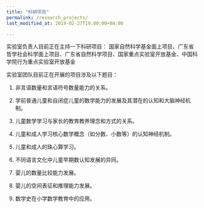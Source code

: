 ```yaml
---
title: "科研项目"
permalink: /research_projects/
last_modified_at: 2019-02-27T19:00:00+08:00

---
```


实验室负责人目前正在主持一下科研项目：
国家自然科学基金面上项目、广东省哲学社会科学面上项目、广东省自然科学项目、国家重点实验室开放基金、中国科学院行为重点实验室开放基金

实验室团队目前正在开展的项目涉及以下题目：

1. 非言语数量和言语符号数量能力的关系。

2. 学前普通儿童和自闭症儿童的数学能力的发展及其潜在的认知和大脑神经机制。

3. 儿童数学学习与家长的教育教养理念和方式的关系。

4. 儿童和成人学习核心数学概念（如分数、小数等）的认知神经机制。

5. 儿童和成人的珠心算学习。

6. 不同语言文化中儿童早期数认知发展的异同。

7. 婴儿的数量比较能力发展。

8. 婴儿的空间表征和推理能力发展。

9. 数学史在小学数学教育中的应用。
